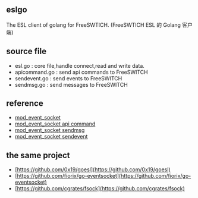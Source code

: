 ## eslgo 

The ESL client of golang for FreeSWTICH. (FreeSWTICH ESL 的 Golang 客户端)

## source file

* esl.go : core file,handle connect,read and write data.
* apicommand.go : send api commands to FreeSWITCH
* sendevent.go : send events to FreeSWITCH
* sendmsg.go : send messages to FreeSWITCH

## reference

* [mod_event_socket](https://freeswitch.org/confluence/display/FREESWITCH/mod_event_socket)
* [mod_event_socket api command](https://freeswitch.org/confluence/display/FREESWITCH/mod_event_socket#mod_event_socket-3.CommandDocumentation)
* [mod_event_socket sendmsg](https://freeswitch.org/confluence/display/FREESWITCH/mod_event_socket#mod_event_socket-3.9sendmsg)
* [mod_event_socket sendevent](https://freeswitch.org/confluence/display/FREESWITCH/mod_event_socket#mod_event_socket-3.8sendevent)

## the same project

* [https://github.com/0x19/goesl](https://github.com/0x19/goesl)
* [https://github.com/fiorix/go-eventsocket](https://github.com/fiorix/go-eventsocket)
* [https://github.com/cgrates/fsock](https://github.com/cgrates/fsock)
